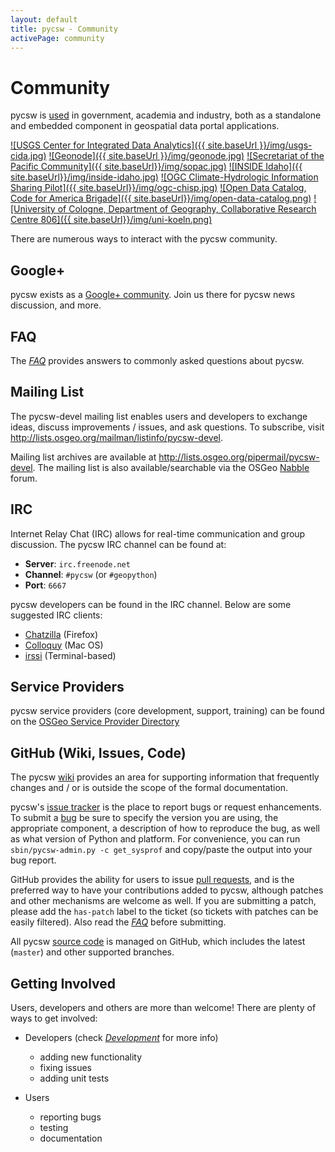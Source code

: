 ```yaml
---
layout: default
title: pycsw - Community
activePage: community
---
```


# Community

pycsw is [used](https://github.com/geopython/pycsw/wiki/Live-Deployments) in government, academia and industry, both as a standalone and embedded component in geospatial data portal applications.

<script src="https://embed.github.com/view/geojson/rclark/pycsw/website/live-deployments.geojson"> </script>

[![USGS Center for Integrated Data Analytics]({{ site.baseUrl }}/img/usgs-cida.jpg)](http://cida.usgs.gov/)
[![Geonode]({{ site.baseUrl }}/img/geonode.jpg)](http://geonode.org/)
[![Secretariat of the Pacific Community]({{ site.baseUrl}}/img/sopac.jpg)](http://www.sopac.org)
[![INSIDE Idaho]({{ site.baseUrl}}/img/inside-idaho.jpg)](http://insideidaho.org)
[![OGC Climate-Hydrologic Information Sharing Pilot]({{ site.baseUrl}}/img/ogc-chisp.jpg)](http://www.opengeospatial.org/projects/initiatives/chisp)
[![Open Data Catalog, Code for America Brigade]({{ site.baseUrl}}/img/open-data-catalog.png)](http://commons.codeforamerica.org/apps/open-data-catalog)
[![University of Cologne, Department of Geography, Collaborative Research Centre 806]({{ site.baseUrl}}/img/uni-koeln.png)](http://crc806db.uni-koeln.de/)

There are numerous ways to interact with the pycsw community.

## Google+

pycsw exists as a [Google+ community](https://plus.google.com/communities/104084873011085696113). Join us there for pycsw news discussion, and more.

## FAQ

The [_FAQ_](/faq/) provides answers to commonly asked questions about pycsw.

## Mailing List

The pycsw-devel mailing list enables users and developers to exchange ideas, discuss improvements / issues, and ask questions. To subscribe, visit http://lists.osgeo.org/mailman/listinfo/pycsw-devel.

Mailing list archives are available at http://lists.osgeo.org/pipermail/pycsw-devel.  The mailing list is also available/searchable via the OSGeo [Nabble](http://osgeo-org.1560.x6.nabble.com/pycsw-devel-f5055821.html) forum.

## IRC

Internet Relay Chat (IRC) allows for real-time communication and group discussion.  The pycsw IRC channel can be found at:

- **Server**: `irc.freenode.net`
- **Channel**: `#pycsw` (or `#geopython`)
- **Port**: `6667`

pycsw developers can be found in the IRC channel.  Below are some suggested IRC clients:

- [Chatzilla](http://chatzilla.hacksrus.com/) (Firefox)
- [Colloquy](http://colloquy.info/) (Mac OS)
- [irssi](http://irssi.org/) (Terminal-based)

## Service Providers

pycsw service providers (core development, support, training) can be found on the [OSGeo Service Provider Directory](http://www.osgeo.org/search_profile?SET=1&MUL_TECH[]=00107)

## GitHub (Wiki, Issues, Code)

The pycsw [wiki](https://github.com/geopython/pycsw/wiki) provides an area for supporting information that frequently changes and / or is outside the scope of the formal documentation.

pycsw's [issue tracker](https://github.com/geopython/pycsw/issues) is the place to report bugs or request enhancements.  To submit a [bug](https://github.com/geopython/pycsw/issues/new) be sure to specify the version you are using, the appropriate component, a description of how to reproduce the bug, as well as what version of Python and platform.  For convenience, you can run `sbin/pycsw-admin.py -c get_sysprof` and copy/paste the output into your bug report.

GitHub provides the ability for users to issue [pull requests](https://help.github.com/articles/creating-a-pull-request), and is the preferred way to have your contributions added to pycsw, although patches and other mechanisms are welcome as well.  If you are submitting a patch, please add the `has-patch` label to the ticket (so tickets with patches can be easily filtered).  Also read the [_FAQ_](/faq/) before submitting.

All pycsw [source code](https://github.com/geopython/pycsw) is managed on GitHub, which includes the latest (`master`) and other supported branches.

## Getting Involved

Users, developers and others are more than welcome!  There are plenty of ways to get involved:

- Developers (check [_Development_](/development/) for more info)

    - adding new functionality
    - fixing issues
    - adding unit tests

- Users

    - reporting bugs
    - testing
    - documentation